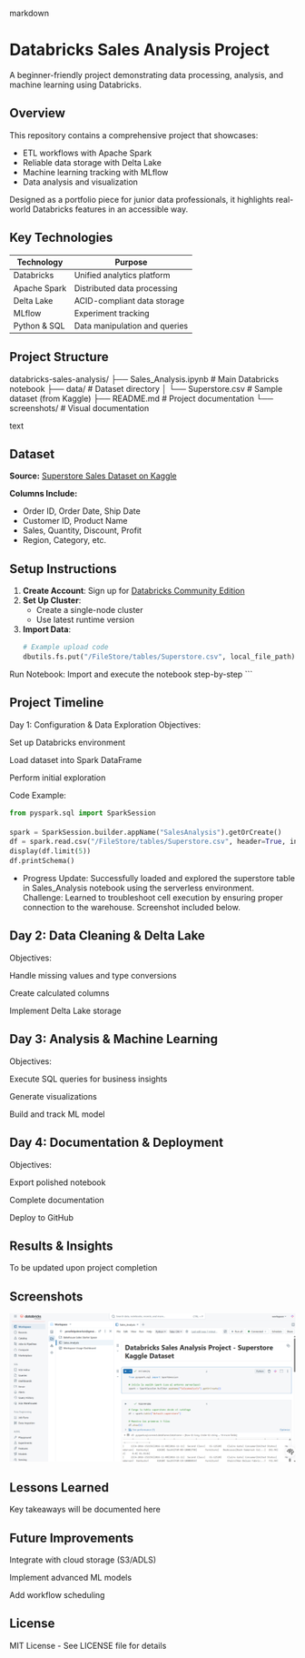 markdown
# Databricks Sales Analysis Project

A beginner-friendly project demonstrating data processing, analysis, and machine learning using Databricks.

## Overview

This repository contains a comprehensive project that showcases:
- ETL workflows with Apache Spark
- Reliable data storage with Delta Lake
- Machine learning tracking with MLflow
- Data analysis and visualization

Designed as a portfolio piece for junior data professionals, it highlights real-world Databricks features in an accessible way.

## Key Technologies

| Technology       | Purpose                          |
|------------------|----------------------------------|
| Databricks       | Unified analytics platform       |
| Apache Spark     | Distributed data processing      |
| Delta Lake       | ACID-compliant data storage      |
| MLflow           | Experiment tracking              |
| Python & SQL     | Data manipulation and queries    |

## Project Structure
databricks-sales-analysis/
├── Sales_Analysis.ipynb # Main Databricks notebook
├── data/ # Dataset directory
│ └── Superstore.csv # Sample dataset (from Kaggle)
├── README.md # Project documentation
└── screenshots/ # Visual documentation

text

## Dataset

**Source:** [Superstore Sales Dataset on Kaggle](https://www.kaggle.com/datasets)

**Columns Include:**
- Order ID, Order Date, Ship Date
- Customer ID, Product Name
- Sales, Quantity, Discount, Profit
- Region, Category, etc.

## Setup Instructions

1. **Create Account**: Sign up for [Databricks Community Edition](https://community.cloud.databricks.com/)
2. **Set Up Cluster**:
   - Create a single-node cluster
   - Use latest runtime version
3. **Import Data**:
   ```python
   # Example upload code
   dbutils.fs.put("/FileStore/tables/Superstore.csv", local_file_path)
Run Notebook: Import and execute the notebook step-by-step
    ```

## Project Timeline
Day 1: Configuration & Data Exploration
Objectives:

Set up Databricks environment

Load dataset into Spark DataFrame

Perform initial exploration

Code Example:

```python
from pyspark.sql import SparkSession

spark = SparkSession.builder.appName("SalesAnalysis").getOrCreate()
df = spark.read.csv("/FileStore/tables/Superstore.csv", header=True, inferSchema=True)
display(df.limit(5))
df.printSchema()
```
- Progress Update: Successfully loaded and explored the superstore table in Sales_Analysis notebook using the serverless environment. Challenge: Learned to troubleshoot cell execution by ensuring proper connection to the warehouse. Screenshot included below.

## Day 2: Data Cleaning & Delta Lake
Objectives:

Handle missing values and type conversions

Create calculated columns

Implement Delta Lake storage

## Day 3: Analysis & Machine Learning
Objectives:

Execute SQL queries for business insights

Generate visualizations

Build and track ML model

## Day 4: Documentation & Deployment
Objectives:

Export polished notebook

Complete documentation

Deploy to GitHub

## Results & Insights
To be updated upon project completion

## Screenshots
![Day 1 Screenshot](screenshots_project/day1_screenshot.png)

## Lessons Learned
Key takeaways will be documented here

## Future Improvements
Integrate with cloud storage (S3/ADLS)

Implement advanced ML models

Add workflow scheduling

## License
MIT License - See LICENSE file for details